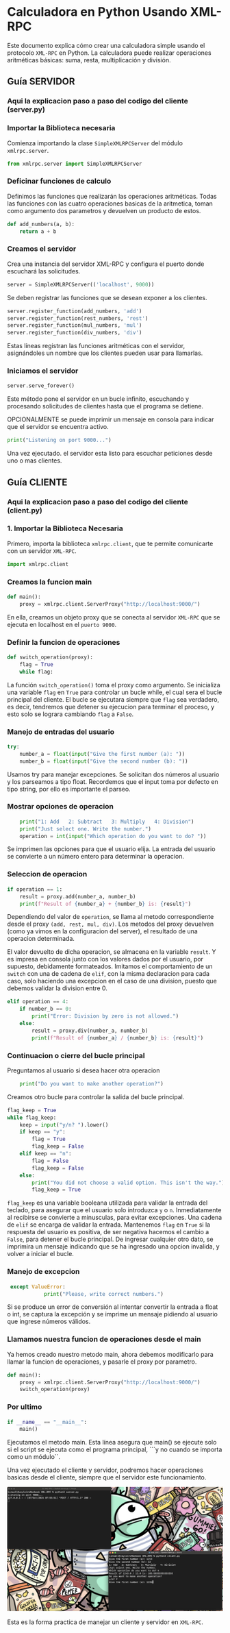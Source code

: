 # Calculadora en Python Usando XML-RPC

Este documento explica cómo crear una calculadora simple usando el protocolo ```XML-RPC``` en Python. La calculadora puede realizar operaciones aritméticas básicas: suma, resta, multiplicación y división.

## Guía SERVIDOR 

### Aqui la explicacion paso a paso del codigo del cliente (server.py)


### Importar la Biblioteca necesaria

Comienza importando la clase `SimpleXMLRPCServer` del módulo `xmlrpc.server`.

```python 
from xmlrpc.server import SimpleXMLRPCServer
``` 

### Deficinar funciones de calculo 

Definimos las funciones que realizarán las operaciones aritméticas.
Todas las funciones con las cuatro operaciones basicas de la aritmetica, toman como argumento dos parametros y devuelven un producto de estos.

```python
def add_numbers(a, b):
    return a + b
``` 

### Creamos el servidor

Crea una instancia del servidor XML-RPC y configura el puerto donde escuchará las solicitudes.

```python
server = SimpleXMLRPCServer(('localhost', 9000))
```

Se deben registrar las funciones que se desean exponer a los clientes.

```python  
server.register_function(add_numbers, 'add')
server.register_function(rest_numbers, 'rest')
server.register_function(mul_numbers, 'mul')
server.register_function(div_numbers, 'div')
```
Estas líneas registran las funciones aritméticas con el servidor, asignándoles un nombre que los clientes pueden usar para llamarlas.

### Iniciamos el servidor 

```python
server.serve_forever()
```
Este método pone el servidor en un bucle infinito, escuchando y procesando solicitudes de clientes hasta que el programa se detiene.

OPCIONALMENTE se puede imprimir un mensaje en consola para indicar que el servidor se encuentra activo. 
```python
print("Listening on port 9000...")
```

Una vez ejecutado. el servidor esta listo para escuchar peticiones desde uno o mas clientes. 

## Guía CLIENTE

### Aqui la explicacion paso a paso del codigo del cliente (client.py)

### 1.  Importar la Biblioteca Necesaria

Primero, importa la biblioteca `xmlrpc.client`, que te permite comunicarte con un servidor ```XML-RPC```.

```python
import xmlrpc.client
```

### Creamos la funcion main 

```python
def main():
    proxy = xmlrpc.client.ServerProxy("http://localhost:9000/")
```
En ella, creamos un objeto proxy que se conecta al servidor ```XML-RPC``` que se ejecuta en localhost en el ```puerto 9000```.


### Definir la funcion de operaciones

```python
def switch_operation(proxy):
    flag = True
    while flag:
```
La función ```switch_operation()``` toma el proxy como argumento.
Se inicializa una variable ```flag``` en ```True``` para controlar un bucle while, el cual sera el bucle principal del cliente. 
El bucle se ejecutara siempre que ```flag``` sea verdadero, es decir, tendremos que detener su ejecucion para terminar el proceso, y esto solo se lograra cambiando ```flag``` a ```False```.

### Manejo de entradas del usuario

```python
try: 
    number_a = float(input("Give the first number (a): "))
    number_b = float(input("Give the second number (b): "))
```
Usamos try para manejar excepciones. Se solicitan dos números al usuario y los parseamos a tipo float.
Recordemos que el input toma por defecto en tipo string, por ello es importante el parseo. 

### Mostrar opciones de operacion

```python
    print("1: Add   2: Subtract   3: Multiply   4: Division")
    print("Just select one. Write the number.")
    operation = int(input("Which operation do you want to do? "))
```
Se imprimen las opciones para que el usuario elija. La entrada del usuario se convierte a un número entero para determinar la operacion.

### Seleccion de operacion

```python
if operation == 1:
    result = proxy.add(number_a, number_b)
    print(f"Result of {number_a} + {number_b} is: {result}")
```
Dependiendo del valor de ```operation```, se llama al metodo correspondiente desde el proxy ```(add, rest, mul, div)```. Los metodos del proxy devuelven (como ya vimos en la configuracion del server), el resultado de una operacion determinada. 

El valor devuelto de dicha operacion, se almacena en la variable ```result```. Y es impresa en consola junto con los valores dados por el usuario, por supuesto, debidamente formateados.
Imitamos el comportamiento de un ```switch``` con una de cadena de ```elif```, con la misma declaracion para cada caso, solo haciendo una excepcion en el caso de una division, puesto que debemos validar la division entre 0. 

```python
elif operation == 4:
    if number_b == 0:
        print("Error: Division by zero is not allowed.")
    else:
        result = proxy.div(number_a, number_b)
        print(f"Result of {number_a} / {number_b} is: {result}")
```

### Continuacion o cierre del bucle principal 

Preguntamos al usuario si desea hacer otra operacion

```python
    print("Do you want to make another operation?")
```

Creamos otro bucle para controlar la salida del bucle principal.

```python
flag_keep = True
while flag_keep:
    keep = input("y/n? ").lower()  
    if keep == "y":
        flag = True
        flag_keep = False  
    elif keep == "n":
        flag = False
        flag_keep = False 
    else:
        print("You did not choose a valid option. This isn't the way.")
        flag_keep = True  
```
```flag_keep``` es una variable booleana utilizada para validar la entrada del teclado, para asegurar que el usuario solo introduzca ```y``` o ```n```. Inmediatamente al recibirse se convierte a minusculas, para evitar excepciones. 
Una cadena de ```elif``` se encarga de validar la entrada. 
Mantenemos ```flag``` en ```True``` si la respuesta del usuario es positiva, de ser negativa hacemos el cambio a ```False```, para detener el bucle principal. 
De ingresar cualquier otro dato, se imprimira un mensaje indicando que se ha ingresado una opcion invalida, y volver a iniciar el bucle. 

### Manejo de excepcion

```python 
 except ValueError:
            print("Please, write correct numbers.")
```
Si se produce un error de conversión al intentar convertir la entrada a float o int, se captura la excepción y se imprime un mensaje pidiendo al usuario que ingrese números válidos.

### Llamamos nuestra funcion de operaciones desde el main 

Ya hemos creado nuestro metodo main, ahora debemos modificarlo para llamar la funcion de operaciones, y pasarle el proxy por parametro. 

```python 
def main():
    proxy = xmlrpc.client.ServerProxy("http://localhost:9000/")
    switch_operation(proxy)
```

### Por ultimo

```python
if __name__ == "__main__":
    main()
```

Ejecutamos el metodo main.
Esta línea asegura que main() se ejecute solo si el script se ejecuta como el programa principal, ```y no cuando se importa como un módulo``.

Una vez ejecutado el cliente y servidor, podremos hacer operaciones basicas desde el cliente, siempre que el servidor este funcionamiento. 


![server_client](./Server_Client_Working.png)


Esta es la forma practica de manejar un cliente y servidor en ```XML-RPC```. 






